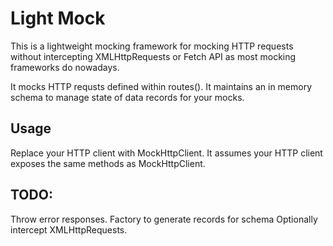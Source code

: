 # Light Mock

This is a lightweight mocking framework for mocking HTTP requests without intercepting XMLHttpRequests or Fetch API as most mocking frameworks do nowadays. 

It mocks HTTP requsts defined within routes().
It maintains an in memory schema to manage state of data records for your mocks.

## Usage

Replace your HTTP client with MockHttpClient. It assumes your HTTP client exposes the same methods as MockHttpClient.

## TODO:
Throw error responses.
Factory to generate records for schema
Optionally intercept XMLHttpRequests.